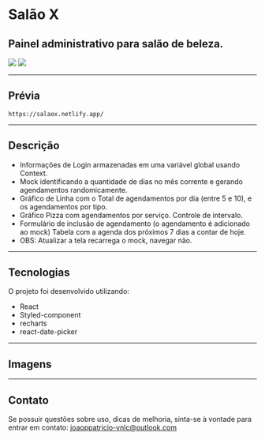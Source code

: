 # Salão X

## Painel administrativo para salão de beleza.


![](https://img.shields.io/badge/React-17.0.2-green.svg)
![](https://img.shields.io/badge/license-MIT-blue.svg)

---



## Prévia

    https://salaox.netlify.app/


---

## Descrição

* Informações de Login armazenadas em uma variável global usando Context.
* Mock identificando a quantidade de dias no mês corrente e gerando agendamentos randomicamente.
* Gráfico de Linha com o Total de agendamentos por dia (entre 5 e 10), e os agendamentos por tipo.
* Gráfico Pizza com agendamentos por serviço. Controle de intervalo.
* Formulário de inclusão de agendamento (o agendamento é adicionado ao mock)
Tabela com a agenda dos próximos 7 dias a contar de hoje.
* OBS: Atualizar a tela recarrega o mock, navegar não.



---


## Tecnologias
O projeto foi desenvolvido utilizando:
* React
* Styled-component
* recharts
* react-date-picker
---

## Imagens




---

## Contato

Se possuir questões sobre uso, dicas de melhoria, sinta-se à vontade para entrar em contato: joaoppatricio-vnlc@outlook.com